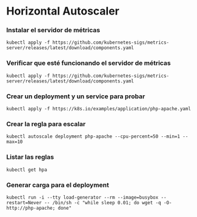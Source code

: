 # Horizontal Autoscaler

### Instalar el servidor de métricas

```
kubectl apply -f https://github.com/kubernetes-sigs/metrics-server/releases/latest/download/components.yaml
```

### Verificar que esté funcionando el servidor de métricas

```
kubectl apply -f https://github.com/kubernetes-sigs/metrics-server/releases/latest/download/components.yaml
```

### Crear un deployment y un service para probar

```
kubectl apply -f https://k8s.io/examples/application/php-apache.yaml
```

### Crear la regla para escalar

```
kubectl autoscale deployment php-apache --cpu-percent=50 --min=1 --max=10
```

### Listar las reglas

```
kubectl get hpa
```

### Generar carga para el deployment

```
kubectl run -i --tty load-generator --rm --image=busybox --restart=Never -- /bin/sh -c "while sleep 0.01; do wget -q -O- http://php-apache; done"
```
